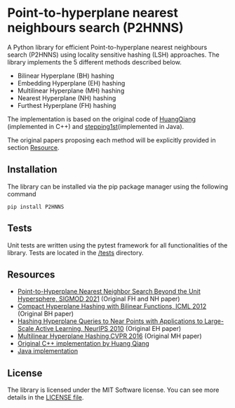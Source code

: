 # Point-to-hyperplane nearest neighbours search (P2HNNS)
A Python library for efficient Point-to-hyperplane nearest neighbours search (P2HNNS) using locality sensitive hashing (LSH) approaches.
The library implements the 5 different methods described below.

- Bilinear Hyperplane (BH) hashing 
- Embedding Hyperplane (EH) hashing
- Multilinear Hyperplane (MH) hashing
- Nearest Hyperplane (NH) hashing
- Furthest Hyperplane (FH) hashing

The implementation is based on the original code of [HuangQiang](https://github.com/HuangQiang/P2HNNS) (implemented in C++) and [stepping1st](https://github.com/stepping1st/hyperplane-hash/tree/master)(implemented in Java).

The original papers proposing each method will be explicitly provided in section [Resource](#resouces).

## Installation
The library can be installed via the pip package manager using the following command
```
pip install P2HNNS
```

## Tests
Unit tests are written using the pytest framework for all functionalities of the library. Tests are located in the [/tests](/tests/) directory.

## Resources
- [Point-to-Hyperplane Nearest Neighbor Search Beyond the Unit Hypersphere, SIGMOD 2021](https://dl.acm.org/doi/abs/10.1145/3448016.3457240) (Original FH and NH paper)
- [Compact Hyperplane Hashing with Bilinear Functions, ICML 2012](https://arxiv.org/abs/1206.4618) (Original BH paper)
- [Hashing Hyperplane Queries to Near Points with Applications to Large-Scale Active Learning, NeurIPS 2010](https://proceedings.neurips.cc/paper/2010/hash/470e7a4f017a5476afb7eeb3f8b96f9b-Abstract.html) (Original EH paper)
- [Multilinear Hyperplane Hashing,CVPR 2016](https://openaccess.thecvf.com/content_cvpr_2016/papers/Liu_Multilinear_Hyperplane_Hashing_CVPR_2016_paper.pdf) (Original MH paper)
- [Original C++ implementation by Huang Qiang](https://github.com/HuangQiang/P2HNNS)
- [Java implementation](https://github.com/stepping1st/hyperplane-hash)

## License
The library is licensed under the MIT Software license. You can see more details in the [LICENSE file](./LICENSE).